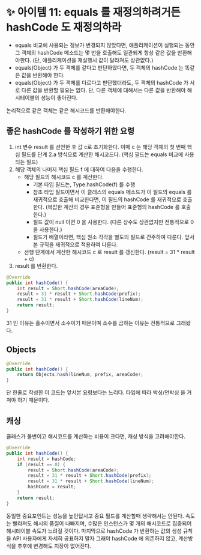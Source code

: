 # ✨ 아이템 11: equals 를 재정의하려거든 hashCode 도 재정의하라

- equals 비교에 사용되는 정보가 변경되지 않았다면, 애플리케이션이 실행되는 동안 그 객체의 hashCode 메소드는 몇 번을 호출해도 일관되게 항상 같은 값을 반환해야한다. (단, 애플리케이션을 재실행시 값이 달라져도 상관없다.)
- equals(Object) 가 두 객체를 같다고 판단하였다면, 두 객체의 hashCode 는 똑같은 값을 반환해야 한다.
- equals(Object) 가 두 객체를 다르다고 판단했더라도, 두 객체의 hashCode 가 서로 다른 값을 반환할 필요는 없다. 단, 다른 객체에 대해서는 다른 값을 반환해야 해시테이블의 성능이 좋아진다.

논리적으로 같은 객체는 같은 해시코드를 반환해야한다.

## 좋은 hashCode 를 작성하기 위한 요령

1. int 변수 result 를 선언한 후 값 c로 초기화한다. 이때 c 는 해당 객체의 첫 번째 핵심 필드를 단계 2.a 방식으로 계산한 해시코드다. (핵심 필드는 equals 비교에 사용되는 필드)
2. 해당 객체의 나머지 핵심 필드 f 에 대하여 다음을 수행한다.
   - 해당 필드의 해시코드 c 를 계산한다.
     - 기본 타입 필드는, Type.hashCode(f) 를 수행
     - 참조 타입 필드이면서 이 클래스의 equals 메소드가 이 필드의 equals 를 재귀적으로 호출해 비교한다면, 이 필드의 hashCode 를 재귀적으로 호출한다. (복잡한 계산의 경우 표준형을 만들어 표준형의 hashCode 를 호출한다.)
     - 필드 값이 null 이면 0 을 사용한다. (다른 상수도 상관없지만 전통적으로 0 을 사용한다.)
     - 필드가 배열이라면, 핵심 원소 각각을 별도의 필드로 간주하여 다룬다. 앞서 본 규직을 재귀적으로 적용하여 다룬다.
   - 선행 단계에서 계산한 해시코드 c 로 result 를 갱신한다. (result = 31 * result + c)
3. result 를 반환한다.

```java
@Override
public int hashCode() {
    int result = Short.hashCode(areaCode);
    result = 31 * result + Short.hashCode(prefix);
    result = 31 * result + Short.hashCode(lineNum);
    return result;
}
```

31 인 이유는 홀수이면서 소수이기 때문이며 소수를 곱하는 이유는 전통적으로 그래왔다.

## Objects

```java
@Override
public int hashCode() {
    return Objects.hash(lineNum, prefix, areaCode);
}
```

단 한줄로 작성한 이 코드는 앞서본 요령보다는 느리다. 타입에 따라 박싱/언박싱 을 거쳐야 하기 때문이다.

## 캐싱

클래스가 불변이고 해시코드를 계산하는 비용이 크다면, 캐싱 방식을 고려해야한다.

```java
@Override
public int hashCode() {
    int result = hashCode;
    if (result == 0) {
        result = Short.hashCode(areaCode);
        result = 31 * result + Short.hashCode(prefix);
        result = 31 * result + Short.hashCode(lineNum);
        hashCode = result;
    }
    return result;
}
```

동일한 중요포인트는 성능을 높인답시고 중요 필드를 계산할때 생략해서는 안된다. 속도는 빨라져도 해시의 품질이 나빠지며, 수많은 인스턴스가 몇 개의 해시코드로 집중되어 해시테이블 속도가 느려질 것이다. 마지막으로 hashCode 가 반환하는 값의 생성 규칙을 API 사용자에게 자세히 공표하지 말자 그래야 hashCode 에 의존하지 않고, 계산방식을 추후에 변경해도 지장이 없어진다.
